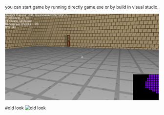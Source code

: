 you can start game by running directly game.exe or by build in visual studio.

![screenshot](screenshot.png)

#old look
![old look](https://youtu.be/PRo9KY5LQGM)